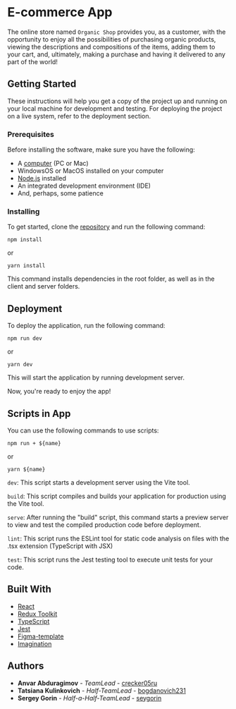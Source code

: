 # E-commerce App

The online store named `Organic Shop` provides you, as a customer, with the opportunity to enjoy all the possibilities of purchasing organic products, viewing the descriptions and compositions of the items, adding them to your cart, and, ultimately, making a purchase and having it delivered to any part of the world!

## Getting Started

These instructions will help you get a copy of the project up and running on your local machine for development and testing. 
For deploying the project on a live system, refer to the deployment section.

### Prerequisites

Before installing the software, make sure you have the following:

* A [computer](https://en.wikipedia.org/wiki/Computer) (PC or Mac)
* WindowsOS or MacOS installed on your computer
* [Node.js](https://nodejs.org/en/download/) installed   
* An integrated development environment (IDE)
* And, perhaps, some patience

### Installing

To get started, clone the [repository](https://github.com/High-lavander/e-commerce.git) and run the following command:

    npm install

or 

    yarn install

This command installs dependencies in the root folder, as well as in the client and server folders.   

## Deployment

To deploy the application, run the following command:

    npm run dev

or 

    yarn dev

This will start the application by running development server.

Now, you're ready to enjoy the app!

## Scripts in App

You can use the following commands to use scripts:

    npm run + ${name} 

or 

    yarn ${name} 

`dev`: This script starts a development server using the Vite tool.

`build`: This script compiles and builds your application for production using the Vite tool. 

`serve`: After running the "build" script, this command starts a preview server to view and test the compiled production code before deployment.

`lint`: This script runs the ESLint tool for static code analysis on files with the .tsx extension (TypeScript with JSX)

`test`: This script runs the Jest testing tool to execute unit tests for your code. 

## Built With

  - [React](https://react.dev/)
  - [Redux Toolkit](https://redux-toolkit.js.org/)
  - [TypeScript](https://www.typescriptlang.org/)
  - [Jest](https://jestjs.io/)
  - [Figma-template](https://www.figma.com/file/NUeC7Qa7fpPnH72pfpXziR/Organick?type=design&node-id=1-430&mode=design&t=4fvU8FmhCpeshm4c-0)
  - [Imagination](https://en.wikipedia.org/wiki/Imagination)


## Authors

  - **Anvar Abduragimov** - *TeamLead* -
    [crecker05ru](https://github.com/crecker05ru)
  - **Tatsiana Kulinkovich** - *Half-TeamLead* -
    [bogdanovich231](https://github.com/bogdanovich231)
  - **Sergey Gorin** - *Half-a-Half-TeamLead* -
    [seygorin](https://github.com/seygorin)

